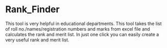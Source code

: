 # Rank_Finder
This tool is very helpful in educational departments. This tool takes the list of roll no./names/registration numbers and marks from excel file and calculates the rank and merit list. In just one click you can easily create a very useful rank and merit list.
